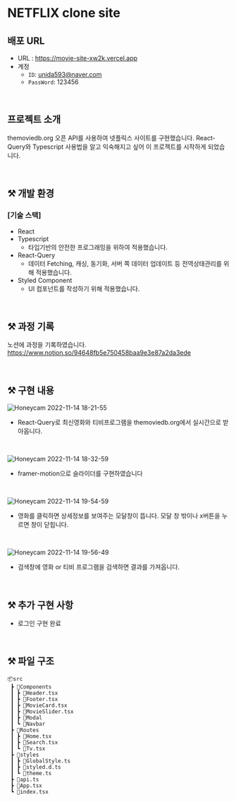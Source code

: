 # NETFLIX clone site

## 배포 URL

- URL : https://movie-site-xw2k.vercel.app
- 계정
  - `ID`: unida593@naver.com
  - `PassWord`: 123456

<br>

## 프로젝트 소개

themoviedb.org 오픈 API를 사용하여 넷플릭스 사이트를 구현했습니다.
React-Query와 Typescript 사용법을 알고 익숙해지고 싶어 이 프로젝트를 시작하게 되었습니다.

<br>

## ⚒ 개발 환경

### [기술 스택]

- React
- Typescript
  - 타입기반의 안전한 프로그래밍을 위하여 적용했습니다.
- React-Query
  - 데이터 Fetching, 캐싱, 동기화, 서버 쪽 데이터 업데이트 등 전역상태관리를 위해 적용했습니다.
- Styled Component
  - UI 컴포넌트를 작성하기 위해 적용했습니다.

<br>

## ⚒ 과정 기록

노션에 과정을 기록하였습니다.
https://www.notion.so/94648fb5e750458baa9e3e87a2da3ede

<br>

## ⚒ 구현 내용

![Honeycam 2022-11-14 18-21-55](https://user-images.githubusercontent.com/102465469/201623761-df118502-7f04-44b1-bd6d-6f5008670015.gif)

- React-Query로 최신영화와 티비프로그램을 themoviedb.org에서 실시간으로 받아옵니다.

<br/>

![Honeycam 2022-11-14 18-32-59](https://user-images.githubusercontent.com/102465469/201642335-4615e49e-33c6-4712-ac2f-5f330109ed2c.gif)

- framer-motion으로 슬라이더를 구현하였습니다

<br/>

![Honeycam 2022-11-14 19-54-59](https://user-images.githubusercontent.com/102465469/201642824-51b7df78-436b-4c91-b484-7321c71d68d4.gif)

- 영화를 클릭하면 상세정보를 보여주는 모달창이 뜹니다. 모달 창 밖이나 x버튼을 누르면 창이 닫힙니다.

<br/>

![Honeycam 2022-11-14 19-56-49](https://user-images.githubusercontent.com/102465469/201644829-62581baf-529a-47e0-b45b-1b3d69f09146.gif)

- 검색창에 영화 or 티비 프로그램을 검색하면 결과를 가져옵니다.

<br>

## ⚒ 추가 구현 사항

- 로그인 구현 완료

<br>

## ⚒ 파일 구조

```
📦src
 ┣ 📂Components
 ┃ ┣ 📜Header.tsx
 ┃ ┣ 📜Footer.tsx
 ┃ ┣ 📜MovieCard.tsx
 ┃ ┣ 📜MovieSlider.tsx
 ┃ ┣ 📜Modal
 ┃ ┗ 📜Navbar
 ┣ 📂Routes
 ┃ ┣ 📜Home.tsx
 ┃ ┣ 📜Search.tsx
 ┃ ┗ 📜Tv.tsx
 ┣ 📂styles
 ┃ ┣ 📜GlobalStyle.ts
 ┃ ┣ 📜styled.d.ts
 ┃ ┗ 📜theme.ts
 ┣ 📜api.ts
 ┣ 📜App.tsx
 ┗ 📜index.tsx

```
